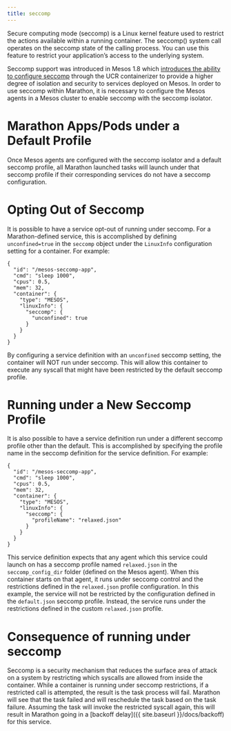 ```yaml
---
title: seccomp
---
```


Secure computing mode (seccomp) is a Linux kernel feature used to restrict the actions available within a running container. The seccomp() system call operates on the seccomp state of the calling process. You can use this feature to restrict your application’s access to the underlying system.

Seccomp support was introduced in Mesos 1.8 which [introduces the ability to configure seccomp](http://mesos.apache.org/documentation/latest/isolators/linux-seccomp/) through the UCR containerizer to provide a higher degree of isolation and security to services deployed on Mesos.  In order to use seccomp within Marathon, it is necessary to configure the Mesos agents in a Mesos cluster to enable seccomp with the seccomp isolator.

# Marathon Apps/Pods under a Default Profile
Once Mesos agents are configured with the seccomp isolator and a default seccomp profile, all Marathon launched tasks will launch under that seccomp profile if their corresponding services do not have a seccomp configuration.

# Opting Out of Seccomp
It is possible to have a service opt-out of running under seccomp. For a Marathon-defined service, this is accomplished by defining `unconfined=true` in the `seccomp` object under the `LinuxInfo` configuration setting for a container. For example:

```
{
  "id": "/mesos-seccomp-app",
  "cmd": "sleep 1000",
  "cpus": 0.5,
  "mem": 32,
  "container": {
    "type": "MESOS",
    "linuxInfo": {
      "seccomp": {
        "unconfined": true
      }
    }
  }
}
```

By configuring a service definition with an `unconfined` seccomp setting, the container will NOT run under seccomp. This will allow this container to execute any syscall that might have been restricted by the default seccomp profile.


# Running under a New Seccomp Profile
It is also possible to have a service definition run under a different seccomp profile other than the default. This is accomplished by specifying the profile name in the seccomp definition for the service definition. For example:

```
{
  "id": "/mesos-seccomp-app",
  "cmd": "sleep 1000",
  "cpus": 0.5,
  "mem": 32,
  "container": {
    "type": "MESOS",
    "linuxInfo": {
      "seccomp": {
        "profileName": "relaxed.json"
      }
    }
  }
}
```

This service definition expects that any agent which this service could launch on has a seccomp profile named `relaxed.json` in the `seccomp_config_dir` folder (defined on the Mesos agent). When this container starts on that agent, it runs under seccomp control and the restrictions defined in the `relaxed.json` profile configuration. In this example, the service will not be restricted by the configuration defined in the `default.json` seccomp profile. Instead, the service runs under the restrictions defined in the custom `relaxed.json` profile.

# Consequence of running under seccomp
Seccomp is a security mechanism that reduces the surface area of attack on a system by restricting which syscalls are allowed from inside the container. While a container is running under seccomp restrictions, if a restricted call is attempted, the result is the task process will fail.   Marathon will see that the task failed and will reschedule the task based on the task failure.  Assuming the task will invoke the restricted syscall again, this will result in Marathon going in a [backoff delay]({{ site.baseurl }}/docs/backoff) for this service.
